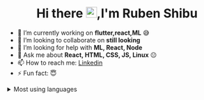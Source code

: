 
<h1 align="center">Hi there <img src="https://media.giphy.com/media/hvRJCLFzcasrR4ia7z/giphy.gif" width="25px">,I'm Ruben Shibu </h1>
<p align="center">



- 🔭 I’m currently working on **flutter,react,ML** :sweat_smile:
- 👯 I’m looking to collaborate on **still looking**
- 🤔 I’m looking for help with **ML, React, Node** 
- 💬 Ask me about **React, HTML, CSS, JS, Linux** :neutral_face:
- 📫 How to reach me: [Linkedin](https://www.linkedin.com/in/ruben-shibu-b7607b183/)
- ⚡ Fun fact: :innocent:

<details>
      <summary>Most using languages</summary>
<img align="center" alt="Ruben's github stats" src="https://github-readme-stats.rubenshibu.vercel.app/api/top-langs?username=rubenshibu&show_icons=true&hide_border=true&layout=compact" />
</details>








